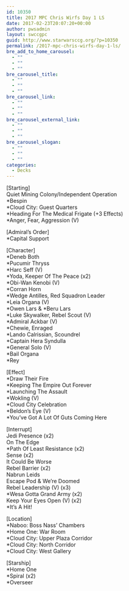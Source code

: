 ```yaml
---
id: 10350
title: 2017 MPC Chris Wirfs Day 1 LS
date: 2017-02-23T20:07:20+00:00
author: pwsadmin
layout: swccgpc
guid: http://www.starwarsccg.org/?p=10350
permalink: /2017-mpc-chris-wirfs-day-1-ls/
bre_add_to_home_carousel:
  - ""
  - ""
  - ""
bre_carousel_title:
  - ""
  - ""
  - ""
bre_carousel_link:
  - ""
  - ""
  - ""
bre_carousel_external_link:
  - ""
  - ""
  - ""
bre_carousel_slogan:
  - ""
  - ""
  - ""
categories:
  - Decks
---
```

[Starting]  
Quiet Mining Colony/Independent Operation  
*Bespin  
*Cloud City: Guest Quarters  
*Heading For The Medical Frigate (+3 Effects)  
*Anger, Fear, Aggression (V)

[Admiral&#8217;s Order]  
*Capital Support

[Character]  
*Deneb Both  
*Pucumir Thryss  
*Harc Seff (V)  
*Yoda, Keeper Of The Peace (x2)  
*Obi-Wan Kenobi (V)  
*Corran Horn  
*Wedge Antilles, Red Squadron Leader  
*Leia Organa (V)  
\*Owen Lars & \*Beru Lars  
*Luke Skywalker, Rebel Scout (V)  
*Admiral Ackbar (V)  
*Chewie, Enraged  
*Lando Calrissian, Scoundrel  
*Captain Hera Syndulla  
*General Solo (V)  
*Bail Organa  
*Rey

[Effect]  
*Draw Their Fire  
*Keeping The Empire Out Forever  
*Launching The Assault  
*Wokling (V)  
*Cloud City Celebration  
*Beldon&#8217;s Eye (V)  
*You&#8217;ve Got A Lot Of Guts Coming Here

[Interrupt]  
Jedi Presence (x2)  
On The Edge  
*Path Of Least Resistance (x2)  
Sense (x2)  
It Could Be Worse  
Rebel Barrier (x2)  
Nabrun Leids  
Escape Pod & We&#8217;re Doomed  
Rebel Leadership (V) (x3)  
*Wesa Gotta Grand Army (x2)  
Keep Your Eyes Open (V) (x2)  
*It&#8217;s A Hit!

[Location]  
*Naboo: Boss Nass&#8217; Chambers  
*Home One: War Room  
*Cloud City: Upper Plaza Corridor  
*Cloud City: North Corridor  
*Cloud City: West Gallery

[Starship]  
*Home One  
*Spiral (x2)  
*Overseer